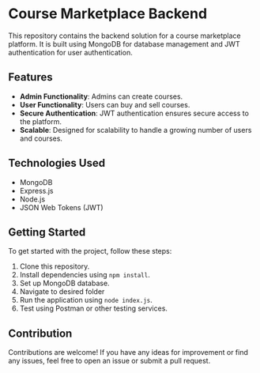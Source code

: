 # Course Marketplace Backend

This repository contains the backend solution for a course marketplace platform. It is built using MongoDB for database management and JWT authentication for user authentication.

## Features

- **Admin Functionality**: Admins can create courses.
- **User Functionality**: Users can buy and sell courses.
- **Secure Authentication**: JWT authentication ensures secure access to the platform.
- **Scalable**: Designed for scalability to handle a growing number of users and courses.

## Technologies Used

- MongoDB
- Express.js
- Node.js
- JSON Web Tokens (JWT)

## Getting Started

To get started with the project, follow these steps:

1. Clone this repository.
2. Install dependencies using `npm install`.
3. Set up MongoDB database.
4. Navigate to desired folder
5. Run the application using `node index.js`.
6. Test using Postman or other testing services.

## Contribution

Contributions are welcome! If you have any ideas for improvement or find any issues, feel free to open an issue or submit a pull request.
